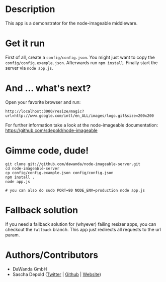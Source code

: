 # Description

This app is a demonstrator for the node-imageable middleware.

# Get it run

First of all, create a `config/config.json`. You might just want to copy the `config/config.example.json`.
Afterwards run `npm install`. Finally start the server via `node app.js`.

# And ... what's next?

Open your favorite browser and run:

    http://localhost:3000/resize/magic?url=http://www.google.com/intl/en_ALL/images/logo.gif&size=200x200

For further information take a look at the node-imageable documentation: https://github.com/sdepold/node-imageable

# Gimme code, dude!

    git clone git://github.com/dawanda/node-imageable-server.git
    cd node-imageable-server
    cp config/config.example.json config/config.json
    npm install .
    node app.js

    # you can also do sudo PORT=80 NODE_ENV=production node app.js

# Fallback solution

If you need a fallback solution for (whyever) failing resizer apps, you can checkout the `fallback` branch. This app just redirects all
requests to the url param.

# Authors/Contributors

- DaWanda GmbH
- Sascha Depold ([Twitter](http://twitter.com/sdepold) | [Github](http://github.com/sdepold) | [Website](http://depold.com))
